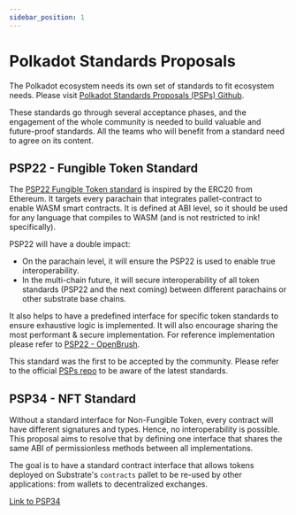 ```yaml
---
sidebar_position: 1
---
```


# Polkadot Standards Proposals

The Polkadot ecosystem needs its own set of standards to fit ecosystem needs. Please visit [Polkadot Standards Proposals (PSPs) Github][PSPs].

These standards go through several acceptance phases, and the engagement of the whole community is needed to build valuable and future-proof standards. All the teams who will benefit from a standard need to agree on its content.

## PSP22 - Fungible Token Standard

The [PSP22 Fungible Token standard][PSP22] is inspired by the ERC20 from Ethereum. It targets every parachain that integrates pallet-contract to enable WASM smart contracts. It is defined at ABI level, so it should be used for any language that compiles to WASM (and is not restricted to ink! specifically).

PSP22 will have a double impact:

- On the parachain level, it will ensure the PSP22 is used to enable true interoperability.
- In the multi-chain future, it will secure interoperability of all token standards (PSP22 and the next coming) between different parachains or other substrate base chains.

It also helps to have a predefined interface for specific token standards to ensure exhaustive logic is implemented. It will also encourage sharing the most performant & secure implementation. For reference implementation please refer to [PSP22 - OpenBrush](https://github.com/Supercolony-net/openbrush-contracts/blob/main/contracts/token/psp22/src/traits.rs).

This standard was the first to be accepted by the community. Please refer to the official [PSPs repo][PSPs] to be aware of the latest standards.

## PSP34 - NFT Standard

Without a standard interface for Non-Fungible Token, every contract will have different signatures and types. Hence, no interoperability is possible. This proposal aims to resolve that by defining one interface that shares the same ABI of permissionless methods between all implementations.

The goal is to have a standard contract interface that allows tokens deployed on Substrate's `contracts` pallet to be re-used by other applications: from wallets to decentralized exchanges.

[Link to PSP34](https://github.com/w3f/PSPs/blob/master/PSPs/psp-34.md)

[PSPs]: https://github.com/w3f/PSPs
[PSP22]: https://github.com/w3f/PSPs/blob/master/PSPs/psp-22.md
